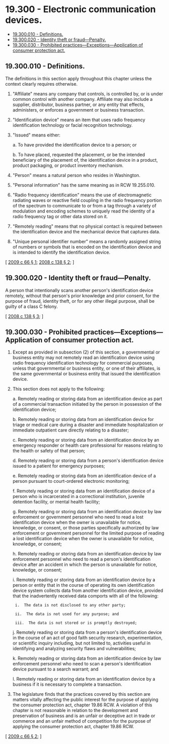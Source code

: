 # 19.300 - Electronic communication devices.
* [19.300.010 - Definitions.](#19300010---definitions)
* [19.300.020 - Identity theft or fraud—Penalty.](#19300020---identity-theft-or-fraudpenalty)
* [19.300.030 - Prohibited practices—Exceptions—Application of consumer protection act.](#19300030---prohibited-practicesexceptionsapplication-of-consumer-protection-act)
## 19.300.010 - Definitions.
The definitions in this section apply throughout this chapter unless the context clearly requires otherwise.

1. "Affiliate" means any company that controls, is controlled by, or is under common control with another company. Affiliate may also include a supplier, distributor, business partner, or any entity that effects, administers, or enforces a government or business transaction.

2. "Identification device" means an item that uses radio frequency identification technology or facial recognition technology.

3. "Issued" means either:

    a.  To have provided the identification device to a person; or

    b.  To have placed, requested the placement, or be the intended beneficiary of the placement of, the identification device in a product, product packaging, or product inventory mechanism.

4. "Person" means a natural person who resides in Washington.

5. "Personal information" has the same meaning as in RCW 19.255.010.

6. "Radio frequency identification" means the use of electromagnetic radiating waves or reactive field coupling in the radio frequency portion of the spectrum to communicate to or from a tag through a variety of modulation and encoding schemes to uniquely read the identity of a radio frequency tag or other data stored on it.

7. "Remotely reading" means that no physical contact is required between the identification device and the mechanical device that captures data.

8. "Unique personal identifier number" means a randomly assigned string of numbers or symbols that is encoded on the identification device and is intended to identify the identification device.

\[ [2009 c 66 § 1](http://lawfilesext.leg.wa.gov/biennium/2009-10/Pdf/Bills/Session%20Laws/House/1011-S.SL.pdf?cite=2009%20c%2066%20§%201); [2008 c 138 § 2](http://lawfilesext.leg.wa.gov/biennium/2007-08/Pdf/Bills/Session%20Laws/House/1031-S.SL.pdf?cite=2008%20c%20138%20§%202); \]

## 19.300.020 - Identity theft or fraud—Penalty.
A person that intentionally scans another person's identification device remotely, without that person's prior knowledge and prior consent, for the purpose of fraud, identity theft, or for any other illegal purpose, shall be guilty of a class C felony.

\[ [2008 c 138 § 3](http://lawfilesext.leg.wa.gov/biennium/2007-08/Pdf/Bills/Session%20Laws/House/1031-S.SL.pdf?cite=2008%20c%20138%20§%203); \]

## 19.300.030 - Prohibited practices—Exceptions—Application of consumer protection act.
1. Except as provided in subsection (2) of this section, a governmental or business entity may not remotely read an identification device using radio frequency identification technology for commercial purposes, unless that governmental or business entity, or one of their affiliates, is the same governmental or business entity that issued the identification device.

2. This section does not apply to the following:

    a.  Remotely reading or storing data from an identification device as part of a commercial transaction initiated by the person in possession of the identification device;

    b.  Remotely reading or storing data from an identification device for triage or medical care during a disaster and immediate hospitalization or immediate outpatient care directly relating to a disaster;

    c.  Remotely reading or storing data from an identification device by an emergency responder or health care professional for reasons relating to the health or safety of that person;

    d.  Remotely reading or storing data from a person's identification device issued to a patient for emergency purposes;

    e.  Remotely reading or storing data from an identification device of a person pursuant to court-ordered electronic monitoring;

    f.  Remotely reading or storing data from an identification device of a person who is incarcerated in a correctional institution, juvenile detention facility, or mental health facility;

    g.  Remotely reading or storing data from an identification device by law enforcement or government personnel who need to read a lost identification device when the owner is unavailable for notice, knowledge, or consent, or those parties specifically authorized by law enforcement or government personnel for the limited purpose of reading a lost identification device when the owner is unavailable for notice, knowledge, or consent;

    h.  Remotely reading or storing data from an identification device by law enforcement personnel who need to read a person's identification device after an accident in which the person is unavailable for notice, knowledge, or consent;

    i.  Remotely reading or storing data from an identification device by a person or entity that in the course of operating its own identification device system collects data from another identification device, provided that the inadvertently received data comports with all of the following:

        i.  The data is not disclosed to any other party;

        ii.  The data is not used for any purpose; and

        iii.  The data is not stored or is promptly destroyed;

    j.  Remotely reading or storing data from a person's identification device in the course of an act of good faith security research, experimentation, or scientific inquiry including, but not limited to, activities useful in identifying and analyzing security flaws and vulnerabilities;

    k.  Remotely reading or storing data from an identification device by law enforcement personnel who need to scan a person's identification device pursuant to a search warrant; and

    l.  Remotely reading or storing data from an identification device by a business if it is necessary to complete a transaction.

3. The legislature finds that the practices covered by this section are matters vitally affecting the public interest for the purpose of applying the consumer protection act, chapter 19.86 RCW. A violation of this chapter is not reasonable in relation to the development and preservation of business and is an unfair or deceptive act in trade or commerce and an unfair method of competition for the purpose of applying the consumer protection act, chapter 19.86 RCW.

\[ [2009 c 66 § 2](http://lawfilesext.leg.wa.gov/biennium/2009-10/Pdf/Bills/Session%20Laws/House/1011-S.SL.pdf?cite=2009%20c%2066%20§%202); \]

